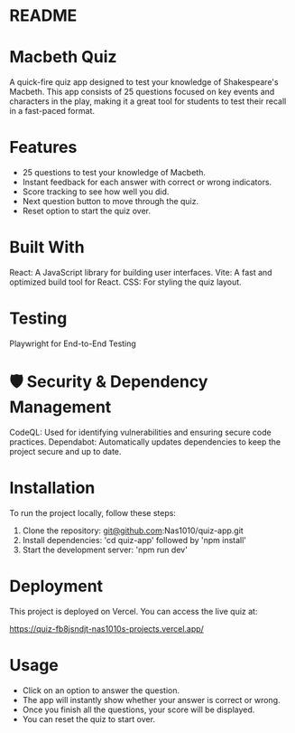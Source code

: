 # README

# Macbeth Quiz

A quick-fire quiz app designed to test your knowledge of Shakespeare's Macbeth. This app consists of 25 questions focused on key events and characters in the play, making it a great tool for students to test their recall in a fast-paced format.

# Features

- 25 questions to test your knowledge of Macbeth.
- Instant feedback for each answer with correct or wrong indicators.
- Score tracking to see how well you did.
- Next question button to move through the quiz.
- Reset option to start the quiz over.

# Built With

React: A JavaScript library for building user interfaces.
Vite: A fast and optimized build tool for React.
CSS: For styling the quiz layout.

# Testing 

Playwright for End-to-End Testing

# 🛡️ Security & Dependency Management

CodeQL: Used for identifying vulnerabilities and ensuring secure code practices.
Dependabot: Automatically updates dependencies to keep the project secure and up to date.


# Installation

To run the project locally, follow these steps:

1. Clone the repository: git@github.com:Nas1010/quiz-app.git
2. Install dependencies: 'cd quiz-app' followed by 'npm install'
3. Start the development server: 'npm run dev'

# Deployment

This project is deployed on Vercel. You can access the live quiz at:

https://quiz-fb8jsndjt-nas1010s-projects.vercel.app/

# Usage

- Click on an option to answer the question.
- The app will instantly show whether your answer is correct or wrong.
- Once you finish all the questions, your score will be displayed.
- You can reset the quiz to start over.